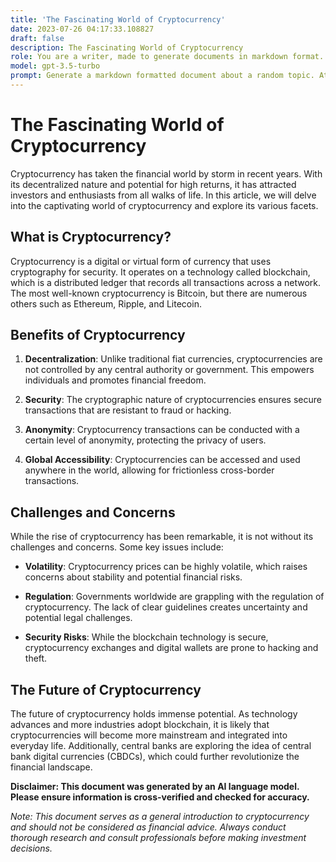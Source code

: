 ```yaml
---
title: 'The Fascinating World of Cryptocurrency'
date: 2023-07-26 04:17:33.108827
draft: false
description: The Fascinating World of Cryptocurrency
role: You are a writer, made to generate documents in markdown format. It is very important that all of the documents you generate are in valid markdown format.
model: gpt-3.5-turbo
prompt: Generate a markdown formatted document about a random topic. At the bottom, include a disclaimer explaining that the document was generated by you. The first line of the document should be the title. Make sure that the entire document is in proper markdown format, using a mix of various tags to make the document visually appealing.
---
```


# The Fascinating World of Cryptocurrency

Cryptocurrency has taken the financial world by storm in recent years. With its decentralized nature and potential for high returns, it has attracted investors and enthusiasts from all walks of life. In this article, we will delve into the captivating world of cryptocurrency and explore its various facets.

## What is Cryptocurrency?

Cryptocurrency is a digital or virtual form of currency that uses cryptography for security. It operates on a technology called blockchain, which is a distributed ledger that records all transactions across a network. The most well-known cryptocurrency is Bitcoin, but there are numerous others such as Ethereum, Ripple, and Litecoin.

## Benefits of Cryptocurrency

1. **Decentralization**: Unlike traditional fiat currencies, cryptocurrencies are not controlled by any central authority or government. This empowers individuals and promotes financial freedom.

2. **Security**: The cryptographic nature of cryptocurrencies ensures secure transactions that are resistant to fraud or hacking.

3. **Anonymity**: Cryptocurrency transactions can be conducted with a certain level of anonymity, protecting the privacy of users.

4. **Global Accessibility**: Cryptocurrencies can be accessed and used anywhere in the world, allowing for frictionless cross-border transactions.

## Challenges and Concerns

While the rise of cryptocurrency has been remarkable, it is not without its challenges and concerns. Some key issues include:

- **Volatility**: Cryptocurrency prices can be highly volatile, which raises concerns about stability and potential financial risks.

- **Regulation**: Governments worldwide are grappling with the regulation of cryptocurrency. The lack of clear guidelines creates uncertainty and potential legal challenges.

- **Security Risks**: While the blockchain technology is secure, cryptocurrency exchanges and digital wallets are prone to hacking and theft.

## The Future of Cryptocurrency

The future of cryptocurrency holds immense potential. As technology advances and more industries adopt blockchain, it is likely that cryptocurrencies will become more mainstream and integrated into everyday life. Additionally, central banks are exploring the idea of central bank digital currencies (CBDCs), which could further revolutionize the financial landscape.

**Disclaimer: This document was generated by an AI language model. Please ensure information is cross-verified and checked for accuracy.**

*Note: This document serves as a general introduction to cryptocurrency and should not be considered as financial advice. Always conduct thorough research and consult professionals before making investment decisions.*